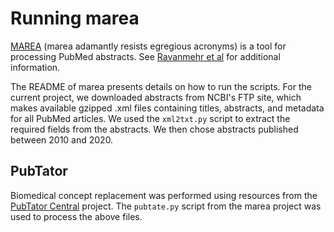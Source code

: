 # Running marea

<a href="https://github.com/TheJacksonLaboratory/marea/tree/v1.0.2" target="_blank">MAREA</a> (marea adamantly resists egregious acronyms) is a tool for processing PubMed abstracts. See <a href="https://pubmed.ncbi.nlm.nih.gov/34888523/" target="_blank">Ravanmehr et al</a> for additional information.

The README of marea presents details on how to run the scripts. For the current project, we downloaded abstracts from NCBI's FTP site, which makes available gzipped .xml files containing titles, abstracts, and metadata for all PubMed articles. We used the `xml2txt.py` script to extract the required fields from the abstracts. We then chose abstracts published between 2010 and 2020.

## PubTator

Biomedical concept replacement was performed using resources from the <a href="https://www.ncbi.nlm.nih.gov/research/pubtator/" target="_blank">PubTator Central</a> project. The `pubtate.py` script from the marea project was used to process the above files.
